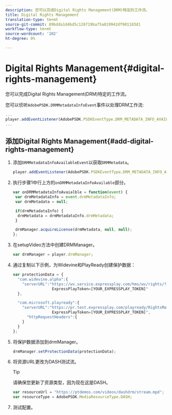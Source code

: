 ```yaml
---
description: 您可以完成Digital Rights Management(DRM)特定的工作流。
title: Digital Rights Management
translation-type: tm+mt
source-git-commit: 89bdda1d4bd5c126f19ba75a819942df901183d1
workflow-type: tm+mt
source-wordcount: '102'
ht-degree: 0%

---
```



# Digital Rights Management{#digital-rights-management}

您可以完成Digital Rights Management(DRM)特定的工作流。

您可以侦听`AdobePSDK.DRMMetadataInfoEvent`事件以处理DRM工作流:

```js
... 
player.addEventListener(AdobePSDK.PSDKEventType.DRM_METADATA_INFO_AVAILABLE, onDRMMetadataInfoAvailable);
...
```

## 添加Digital Rights Management{#add-digital-rights-management}

1. 添加`DRMMetadataInfoAvailableEvent`以获取`DRMMetadata`。

   ```js
   player.addEventListener(AdobePSDK.PSDKEventType.DRM_METADATA_INFO_AVAILABLE, onDRMMetadataInfoAvaialble);
   ```

1. 执行步骤1中行上方的`onDRMMetadataInfoAvailable`部分。

   ```js
   var onDRMMetadataInfoAvaialble = function(event) { 
    var drmMetadataInfo = event.drmMetadataInfo; 
    var drmMetadata = null; 
   
    if(drmMetadataInfo) { 
     drmMetadata = drmMetadataInfo.drmMetadata; 
    } 
   
    drmManager.acquireLicense(drmMetadata, null, null); 
   };
   ```

1. 在setupVideo方法中创建DRMManager。

   ```js
   var drmManager = player.drmManager;
   ```

1. 通过复制以下示例，为Widevine和PlayReady创建保护数据：

   ```js
   var protectionData = { 
     "com.widevine.alpha":{ 
       "serverURL":"https://wv.service.expressplay.com/hms/wv/rights/? 
                    ExpressPlayToken=[YOUR_EXPRESSPLAY_TOKEN]"  
     }, 
   
     "com.microsoft.playready":{ 
       "serverURL":"https://pr.test.expressplay.com/playready/RightsManager.asmx? 
                    ExpressPlayToken=[YOUR_EXPRESSPLAY_TOKEN]", 
         "httpRequestHeaders":{ 
       } 
     } 
   };
   ```

1. 将保护数据添加到drmManager。

   ```js
   drmManager.setProtectionData(protectionData);
   ```

1. 将资源URL更改为DASH测试流。

   >[!TIP]
   >
   >请确保您更新了资源类型，因为现在这是DASH。

   ```js
   var resourceUrl = "https://ptdemos.com/videos/dashdrm/stream.mpd"; 
   var resourceType = AdobePSDK.MediaResourceType.DASH;
   ```

1. 测试配置。